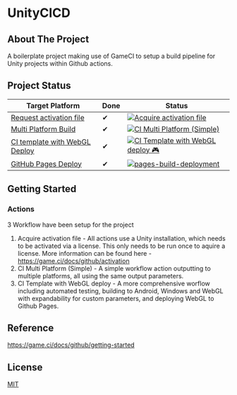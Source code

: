 # UnityCICD

## About The Project
A boilerplate project making use of GameCI to setup a build pipeline for Unity projects within Github actions. 

## Project Status
| Target Platform             | Done | Status |
|-------------------------|------|--------|
| [Request activation file](https://github.com/marketplace/actions/unity-request-activation-file) | ✔ | [![Acquire activation file](https://github.com/rosshaydenkelly/UnityCICD/actions/workflows/activation.yml/badge.svg)](https://github.com/rosshaydenkelly/UnityCICD/actions/workflows/activation.yml) |
| [Multi Platform Build](https://github.com/marketplace/actions/unity-builder) | ✔ | [![CI Multi Platform (Simple)](https://github.com/rosshaydenkelly/UnityCICD/actions/workflows/main.yml/badge.svg)](https://github.com/rosshaydenkelly/UnityCICD/actions/workflows/main.yml) |
| [CI template with WebGL Deploy](https://github.com/rosshaydenkelly/UnityCICD/actions/workflows/mainWebDeploy.yml) | ✔ | [![CI Template with WebGL deploy 🎮](https://github.com/rosshaydenkelly/UnityCICD/actions/workflows/mainWebDeploy.yml/badge.svg)](https://github.com/rosshaydenkelly/UnityCICD/actions/workflows/mainWebDeploy.yml) |
| [GitHub Pages Deploy](https://github.com/rosshaydenkelly/UnityCICD/actions/workflows/pages/pages-build-deployment) | ✔ | [![pages-build-deployment](https://github.com/rosshaydenkelly/UnityCICD/actions/workflows/pages/pages-build-deployment/badge.svg)](https://github.com/rosshaydenkelly/UnityCICD/actions/workflows/pages/pages-build-deployment) |


## Getting Started

### Actions
3 Workflow have been setup for the project
1. Acquire activation file - All actions use a Unity installation, which needs to be activated via a license. This only needs to be run once to aquire a license. More information can be found here - https://game.ci/docs/github/activation
2. CI Multi Platform (Simple) - A simple workflow action outputting to multiple platforms, all using the same output parameters. 
3. CI Template with WebGL deploy - A more comprehensive worflow including automated testing, building to Android, Windows and WebGL with expandability for custom parameters, and deploying WebGL to Github Pages.

## Reference
https://game.ci/docs/github/getting-started

## License
[MIT](https://choosealicense.com/licenses/mit/)
